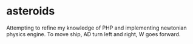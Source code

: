 # asteroids

Attempting to refine my knowledge of PHP and implementing newtonian physics engine.  To move ship, AD turn left and right, W goes forward.
